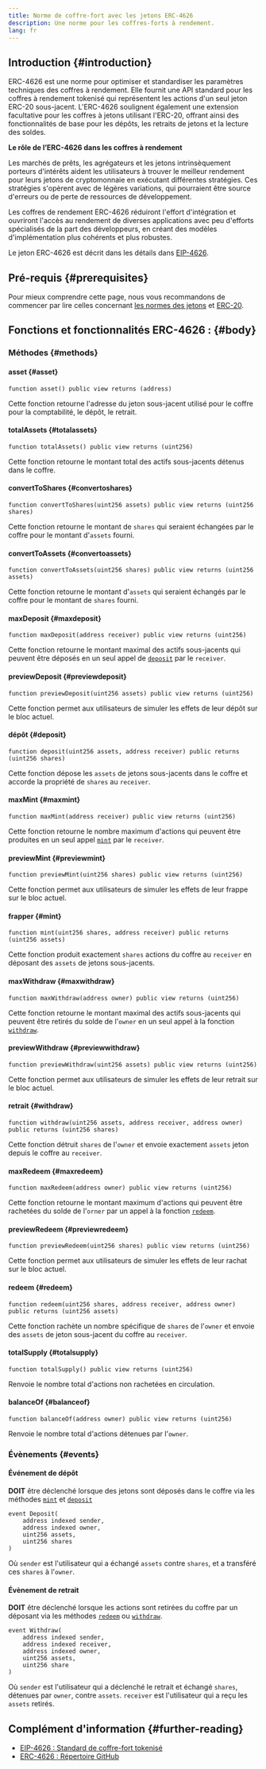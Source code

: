 ```yaml
---
title: Norme de coffre-fort avec les jetons ERC-4626
description: Une norme pour les coffres-forts à rendement.
lang: fr
---
```


## Introduction {#introduction}

ERC-4626 est une norme pour optimiser et standardiser les paramètres techniques des coffres à rendement. Elle fournit une API standard pour les coffres à rendement tokenisé qui représentent les actions d'un seul jeton ERC-20 sous-jacent. L'ERC-4626 soulignent également une extension facultative pour les coffres à jetons utilisant l'ERC-20, offrant ainsi des fonctionnalités de base pour les dépôts, les retraits de jetons et la lecture des soldes.

**Le rôle de l’ERC-4626 dans les coffres à rendement**

Les marchés de prêts, les agrégateurs et les jetons intrinsèquement porteurs d'intérêts aident les utilisateurs à trouver le meilleur rendement pour leurs jetons de cryptomonnaie en exécutant différentes stratégies. Ces stratégies s'opèrent avec de légères variations, qui pourraient être source d'erreurs ou de perte de ressources de développement.

Les coffres de rendement ERC-4626 réduiront l'effort d'intégration et ouvriront l'accès au rendement de diverses applications avec peu d'efforts spécialisés de la part des développeurs, en créant des modèles d'implémentation plus cohérents et plus robustes.

Le jeton ERC-4626 est décrit dans les détails dans [EIP-4626](https://eips.ethereum.org/EIPS/eip-4626).

## Pré-requis {#prerequisites}

Pour mieux comprendre cette page, nous vous recommandons de commencer par lire celles concernant [les normes des jetons](/developers/docs/standards/tokens/) et [ERC-20](/developers/docs/standards/tokens/erc-20/).

## Fonctions et fonctionnalités ERC-4626 : {#body}

### Méthodes {#methods}

#### asset {#asset}

```solidity
function asset() public view returns (address)
```

Cette fonction retourne l'adresse du jeton sous-jacent utilisé pour le coffre pour la comptabilité, le dépôt, le retrait.

#### totalAssets {#totalassets}

```solidity
function totalAssets() public view returns (uint256)
```

Cette fonction retourne le montant total des actifs sous-jacents détenus dans le coffre.

#### convertToShares {#convertoshares}

```solidity
function convertToShares(uint256 assets) public view returns (uint256 shares)
```

Cette fonction retourne le montant de `shares` qui seraient échangées par le coffre pour le montant d'`assets` fourni.

#### convertToAssets {#convertoassets}

```solidity
function convertToAssets(uint256 shares) public view returns (uint256 assets)
```

Cette fonction retourne le montant d'`assets` qui seraient échangés par le coffre pour le montant de `shares` fourni.

#### maxDeposit {#maxdeposit}

```solidity
function maxDeposit(address receiver) public view returns (uint256)
```

Cette fonction retourne le montant maximal des actifs sous-jacents qui peuvent être déposés en un seul appel de [`deposit`](#deposit) par le `receiver`.

#### previewDeposit {#previewdeposit}

```solidity
function previewDeposit(uint256 assets) public view returns (uint256)
```

Cette fonction permet aux utilisateurs de simuler les effets de leur dépôt sur le bloc actuel.

#### dépôt {#deposit}

```solidity
function deposit(uint256 assets, address receiver) public returns (uint256 shares)
```

Cette fonction dépose les `assets` de jetons sous-jacents dans le coffre et accorde la propriété de `shares` au `receiver`.

#### maxMint {#maxmint}

```solidity
function maxMint(address receiver) public view returns (uint256)
```

Cette fonction retourne le nombre maximum d'actions qui peuvent être produites en un seul appel [`mint`](#mint) par le `receiver`.

#### previewMint {#previewmint}

```solidity
function previewMint(uint256 shares) public view returns (uint256)
```

Cette fonction permet aux utilisateurs de simuler les effets de leur frappe sur le bloc actuel.

#### frapper {#mint}

```solidity
function mint(uint256 shares, address receiver) public returns (uint256 assets)
```

Cette fonction produit exactement `shares` actions du coffre au `receiver` en déposant des `assets` de jetons sous-jacents.

#### maxWithdraw {#maxwithdraw}

```solidity
function maxWithdraw(address owner) public view returns (uint256)
```

Cette fonction retourne le montant maximal des actifs sous-jacents qui peuvent être retirés du solde de l'`owner` en un seul appel à la fonction [`withdraw`](#withdraw).

#### previewWithdraw {#previewwithdraw}

```solidity
function previewWithdraw(uint256 assets) public view returns (uint256)
```

Cette fonction permet aux utilisateurs de simuler les effets de leur retrait sur le bloc actuel.

#### retrait {#withdraw}

```solidity
function withdraw(uint256 assets, address receiver, address owner) public returns (uint256 shares)
```

Cette fonction détruit `shares` de l'`owner` et envoie exactement `assets` jeton depuis le coffre au `receiver`.

#### maxRedeem {#maxredeem}

```solidity
function maxRedeem(address owner) public view returns (uint256)
```

Cette fonction retourne le montant maximum d'actions qui peuvent être rachetées du solde de l'`orner` par un appel à la fonction [`redeem`](#redeem).

#### previewRedeem {#previewredeem}

```solidity
function previewRedeem(uint256 shares) public view returns (uint256)
```

Cette fonction permet aux utilisateurs de simuler les effets de leur rachat sur le bloc actuel.

#### redeem {#redeem}

```solidity
function redeem(uint256 shares, address receiver, address owner) public returns (uint256 assets)
```

Cette fonction rachète un nombre spécifique de `shares` de l'`owner` et envoie des `assets` de jeton sous-jacent du coffre au `receiver`.

#### totalSupply {#totalsupply}

```solidity
function totalSupply() public view returns (uint256)
```

Renvoie le nombre total d'actions non rachetées en circulation.

#### balanceOf {#balanceof}

```solidity
function balanceOf(address owner) public view returns (uint256)
```

Renvoie le nombre total d'actions détenues par l'`owner`.

### Évènements {#events}

#### Événement de dépôt

**DOIT** être déclenché lorsque des jetons sont déposés dans le coffre via les méthodes [`mint`](#mint) et [`deposit`](#deposit)

```solidity
event Deposit(
    address indexed sender,
    address indexed owner,
    uint256 assets,
    uint256 shares
)
```

Où `sender` est l'utilisateur qui a échangé `assets` contre `shares`, et a transféré ces `shares` à l'`owner`.

#### Évènement de retrait

**DOIT** être déclenché lorsque les actions sont retirées du coffre par un déposant via les méthodes [`redeem`](#redeem) ou [`withdraw`](#withdraw).

```solidity
event Withdraw(
    address indexed sender,
    address indexed receiver,
    address indexed owner,
    uint256 assets,
    uint256 share
)
```

Où `sender` est l'utilisateur qui a déclenché le retrait et échangé `shares`, détenues par `owner`, contre `assets`. `receiver` est l'utilisateur qui a reçu les `assets` retirés.

## Complément d'information {#further-reading}

- [EIP-4626 : Standard de coffre-fort tokenisé](https://eips.ethereum.org/EIPS/eip-4626)
- [ERC-4626 : Répertoire GitHub](https://github.com/transmissions11/solmate/blob/main/src/tokens/ERC4626.sol)
